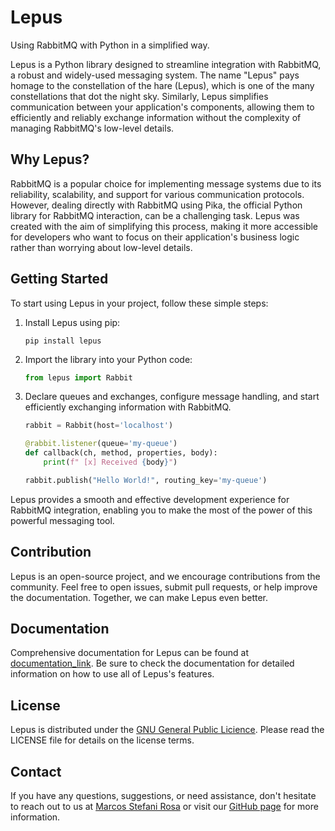 # Lepus

Using RabbitMQ with Python in a simplified way.

Lepus is a Python library designed to streamline integration with RabbitMQ, a robust and widely-used messaging system. The name "Lepus" pays homage to the constellation of the hare (Lepus), which is one of the many constellations that dot the night sky. Similarly, Lepus simplifies communication between your application's components, allowing them to efficiently and reliably exchange information without the complexity of managing RabbitMQ's low-level details.

## Why Lepus?

RabbitMQ is a popular choice for implementing message systems due to its reliability, scalability, and support for various communication protocols. However, dealing directly with RabbitMQ using Pika, the official Python library for RabbitMQ interaction, can be a challenging task. Lepus was created with the aim of simplifying this process, making it more accessible for developers who want to focus on their application's business logic rather than worrying about low-level details.

## Getting Started

To start using Lepus in your project, follow these simple steps:

1. Install Lepus using pip:

   ```
   pip install lepus
   ```
2. Import the library into your Python code:

   ```python
   from lepus import Rabbit
   ```
3. Declare queues and exchanges, configure message handling, and start efficiently exchanging information with RabbitMQ.

   ```python
   rabbit = Rabbit(host='localhost')

   @rabbit.listener(queue='my-queue')
   def callback(ch, method, properties, body):
       print(f" [x] Received {body}")

   rabbit.publish("Hello World!", routing_key='my-queue')
   ```

Lepus provides a smooth and effective development experience for RabbitMQ integration, enabling you to make the most of the power of this powerful messaging tool.

## Contribution

Lepus is an open-source project, and we encourage contributions from the community. Feel free to open issues, submit pull requests, or help improve the documentation. Together, we can make Lepus even better.

## Documentation

Comprehensive documentation for Lepus can be found at [documentation_link](documentation_link). Be sure to check the documentation for detailed information on how to use all of Lepus's features.

## License

Lepus is distributed under the [GNU General Public Licience](https://www.gnu.org/licenses/gpl-3.0.html). Please read the LICENSE file for details on the license terms.

## Contact

If you have any questions, suggestions, or need assistance, don't hesitate to reach out to us at [Marcos Stefani Rosa](mailto:elaradevsolutions@gmail.com) or visit our [GitHub page](https://github.com/ElaraDevSolutions) for more information.
